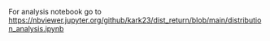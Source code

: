 For analysis notebook go to https://nbviewer.jupyter.org/github/kark23/dist_return/blob/main/distribution_analysis.ipynb
